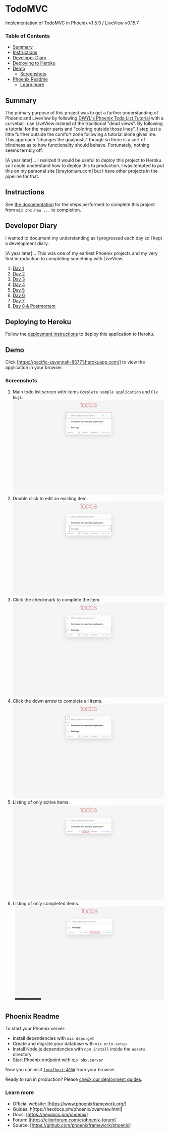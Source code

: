 # TodoMVC

Implementation of TodoMVC in Phoenix v1.5.9 / LiveView v0.15.7

### Table of Contents

* [Summary](#summary)
* [Instructions](#instructions)
* [Developer Diary](#developer-diary)
* [Deploying to Heroku](#deploying-to-heroku)
* [Demo](#demo)
    * [Screenshots](#screenshots)
* [Phoenix Readme](#phoenix-readme)
    * [Learn more](#learn-more)

## Summary

The primary purpose of this project was to get a further understanding of Phoenix and LiveView by following [DWYL's Phoenix Todo List Tutorial](https://github.com/dwyl/phoenix-todo-list-tutorial) with a curveball: use LiveView instead of the traditional "dead views".
By following a tutorial for the major parts and "coloring outside those lines", I step just a little further outside the comfort zone following a tutorial alone gives me. This approach "changes the goalposts" though so there is a sort of blindness as to how functionality should behave. Fortunately, nothing seems terribly off.

[A year later]...
I realized it would be useful to deploy this project to Heroku so I could understand how to deploy this to production. I was tempted to put this on my personal site [braytonium.com] but I have other projects in the pipeline for that.

## Instructions

See [the documentation](docs/instructions.md) for the steps performed to complete this project from `mix phx.new ...` to completion.

## Developer Diary

I wanted to document my understanding as I progressed each day so I kept a development diary.

[A year later]...
This was one of my earliest Phoenix projects and my very first introduction to completing something with LiveView.

1. [Day 1](docs/diary/day01.md)
2. [Day 2](docs/diary/day02.md)
3. [Day 3](docs/diary/day03.md)
4. [Day 4](docs/diary/day04.md)
5. [Day 5](docs/diary/day05.md)
6. [Day 6](docs/diary/day06.md)
7. [Day 7](docs/diary/day07.md)
8. [Day 8 & Postmortem](docs/diary/day08.md)

## Deploying to Heroku

Follow the [deployment instructions](docs/heroku-deployment.md) to deploy this application to Heroku.

## Demo

Click [https://pacific-savannah-85771.herokuapp.com/] to view the application in your browser.

### Screenshots

1. Main todo list screen with items `Complete sample application` and `Fix bugs.`
   ![Main todo list screen with items "Complete sample application" and "Fix bugs"](docs/screenshots/todo-index.png "Todo List Items")
2. Double click to edit an existing item.
   ![Double click to edit an existing item](docs/screenshots/todo-edit.png "Edit Item")
3. Click the checkmark to complete the item.
   ![Click the checkmark to complete the item](docs/screenshots/todo-mark-completed.png "Item completed")
4. Click the down arrow to complete all items.
   ![Click the down arrow to complete all items](docs/screenshots/todo-complete-all.png "Complete all Items")
5. Listing of only active items.
   ![Listing of only active items](docs/screenshots/todo-active-list.png "Active Items")
6. Listing of only completed items.
   ![Listing of only completed items](docs/screenshots/todo-completed-list.png "Completed Items")

## Phoenix Readme

To start your Phoenix server:

* Install dependencies with `mix deps.get`
* Create and migrate your database with `mix ecto.setup`
* Install Node.js dependencies with `npm install` inside the `assets` directory
* Start Phoenix endpoint with `mix phx.server`

Now you can visit [`localhost:4000`](http://localhost:4000) from your browser.

Ready to run in production? Please [check our deployment guides](https://hexdocs.pm/phoenix/deployment.html).

### Learn more

* Official website: [https://www.phoenixframework.org/]
* Guides: h[ttps://hexdocs.pm/phoenix/overview.html]
* Docs: [https://hexdocs.pm/phoenix]
* Forum: [https://elixirforum.com/c/phoenix-forum]
* Source: [https://github.com/phoenixframework/phoenix]
